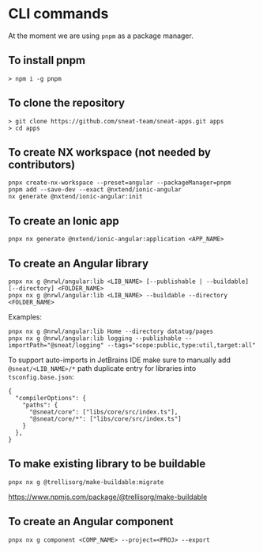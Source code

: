 # CLI commands

At the moment we are using `pnpm` as a package manager.

## To install pnpm
```
> npm i -g pnpm
```


## To clone the repository
```
> git clone https://github.com/sneat-team/sneat-apps.git apps
> cd apps
```
## To create NX workspace (not needed by contributors)
```
pnpx create-nx-workspace --preset=angular --packageManager=pnpm
pnpm add --save-dev --exact @nxtend/ionic-angular
nx generate @nxtend/ionic-angular:init
```

## To create an Ionic app
```
pnpx nx generate @nxtend/ionic-angular:application <APP_NAME>
```

## To create an Angular library 
```
pnpx nx g @nrwl/angular:lib <LIB_NAME> [--publishable | --buildable] [--directory] <FOLDER_NAME>
pnpx nx g @nrwl/angular:lib <LIB_NAME> --buildable --directory <FOLDER_NAME>
```
Examples:
```
pnpx nx g @nrwl/angular:lib Home --directory datatug/pages
pnpx nx g @nrwl/angular:lib logging --publishable --importPath="@sneat/logging" --tags="scope:public,type:util,target:all"
```
To support auto-imports in JetBrains IDE make sure to manually add `@sneat/<LIB_NAME>/*` path duplicate entry for libraries into `tsconfig.base.json`:
```
{
  "compilerOptions": {
    "paths": {
      "@sneat/core": ["libs/core/src/index.ts"],
      "@sneat/core/*": ["libs/core/src/index.ts"]
    }
  },
}
```

## To make existing library to be buildable
```
pnpx nx g @trellisorg/make-buildable:migrate
```
https://www.npmjs.com/package/@trellisorg/make-buildable

## To create an Angular component
```
pnpx nx g component <COMP_NAME> --project=<PROJ> --export
```

